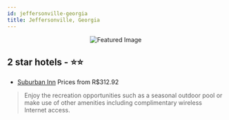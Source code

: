 ```yaml
---
id: jeffersonville-georgia
title: Jeffersonville, Georgia
---
```


<center><img src="https://i.travelapi.com/hotels/1000000/980000/976100/976092/e016db8b_z.jpg" alt="Featured Image" /></center>


##  2 star hotels - ⭐️⭐️

-    [Suburban Inn](https://us.hurb.com/br/hotels/jeffersonville/suburban-inn-JNP-JP00207X?cmp=18055) Prices from R$312.92
   > Enjoy the recreation opportunities such as a seasonal outdoor pool or make use of other amenities including complimentary wireless Internet access.
